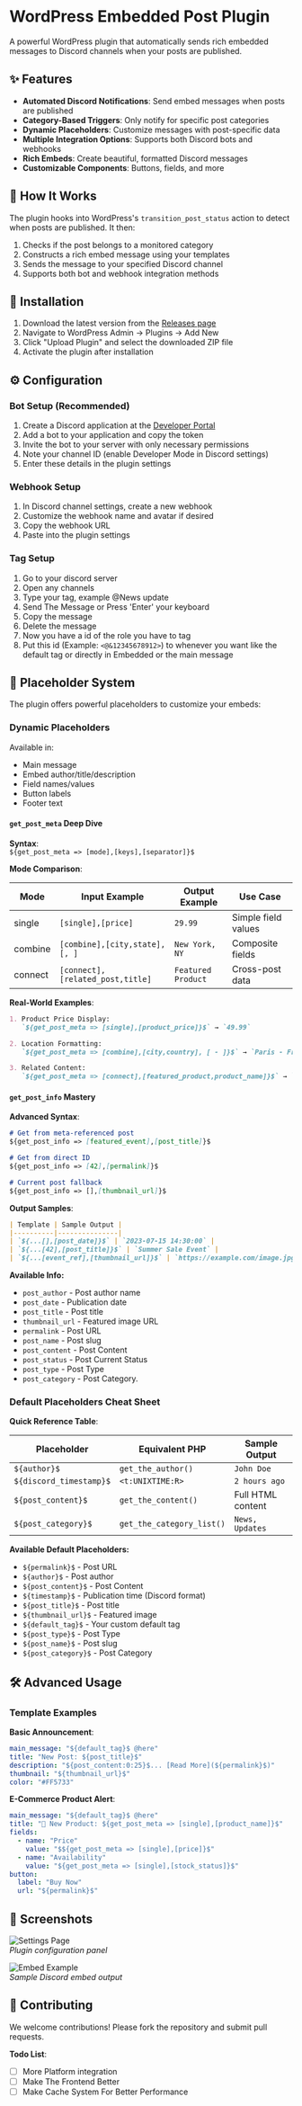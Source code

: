 # WordPress Embedded Post Plugin

A powerful WordPress plugin that automatically sends rich embedded messages to Discord channels when your posts are published.

## ✨ Features

- **Automated Discord Notifications**: Send embed messages when posts are published
- **Category-Based Triggers**: Only notify for specific post categories
- **Dynamic Placeholders**: Customize messages with post-specific data
- **Multiple Integration Options**: Supports both Discord bots and webhooks
- **Rich Embeds**: Create beautiful, formatted Discord messages
- **Customizable Components**: Buttons, fields, and more

## 🚀 How It Works

The plugin hooks into WordPress's `transition_post_status` action to detect when posts are published. It then:

1. Checks if the post belongs to a monitored category
2. Constructs a rich embed message using your templates
3. Sends the message to your specified Discord channel
4. Supports both bot and webhook integration methods

## 🔌 Installation

1. Download the latest version from the [Releases page](#)
2. Navigate to WordPress Admin → Plugins → Add New
3. Click "Upload Plugin" and select the downloaded ZIP file
4. Activate the plugin after installation

## ⚙️ Configuration

### Bot Setup (Recommended)
1. Create a Discord application at the [Developer Portal](https://discord.com/developers/applications)
2. Add a bot to your application and copy the token
3. Invite the bot to your server with only necessary permissions
4. Note your channel ID (enable Developer Mode in Discord settings)
5. Enter these details in the plugin settings

### Webhook Setup
1. In Discord channel settings, create a new webhook
2. Customize the webhook name and avatar if desired
3. Copy the webhook URL
4. Paste into the plugin settings

### Tag Setup 
1. Go to your discord server
2. Open any channels
3. Type your tag, example @News update
4. Send The Message or Press 'Enter' your keyboard
5. Copy the message
6. Delete the message
7. Now you have a id of the role you have to tag
8. Put this id (Example: `<@&12345678912>`) to whenever you want like the default tag or directly in Embedded or the main message

## 📝 Placeholder System

The plugin offers powerful placeholders to customize your embeds:

### Dynamic Placeholders
Available in:
- Main message
- Embed author/title/description
- Field names/values
- Button labels
- Footer text

#### `get_post_meta` Deep Dive

**Syntax**:  
`${get_post_meta => [mode],[keys],[separator]}$`

**Mode Comparison**:

| Mode     | Input Example | Output Example | Use Case |
|----------|---------------|----------------|----------|
| single   | `[single],[price]` | `29.99` | Simple field values |
| combine  | `[combine],[city,state],[, ]` | `New York, NY` | Composite fields |
| connect  | `[connect],[related_post,title]` | `Featured Product` | Cross-post data |

**Real-World Examples**:
```markdown
1. Product Price Display:  
   `${get_post_meta => [single],[product_price]}$` → `49.99`

2. Location Formatting:  
   `${get_post_meta => [combine],[city,country], [ - ]}$` → `Paris - France`

3. Related Content:  
   `${get_post_meta => [connect],[featured_product,product_name]}$` → `Premium Headphones`
```

#### `get_post_info` Mastery

**Advanced Syntax**:
```markdown
# Get from meta-referenced post
${get_post_info => [featured_event],[post_title]}$

# Get from direct ID
${get_post_info => [42],[permalink]}$

# Current post fallback
${get_post_info => [],[thumbnail_url]}$
```

**Output Samples**:
```markdown
| Template | Sample Output |
|----------|---------------|
| `${...[],[post_date]}$` | `2023-07-15 14:30:00` |
| `${...[42],[post_title]}$` | `Summer Sale Event` |
| `${...[event_ref],[thumbnail_url]}$` | `https://example.com/image.jpg` |
```

**Available Info:**
- `post_author` - Post author name
- `post_date` - Publication date
- `post_title` - Post title
- `thumbnail_url` - Featured image URL
- `permalink` - Post URL
- `post_name` - Post slug
- `post_content` - Post Content
- `post_status` - Post Current Status
- `post_type` - Post Type
- `post_category` - Post Category.

### Default Placeholders Cheat Sheet

**Quick Reference Table**:

| Placeholder | Equivalent PHP | Sample Output |
|-------------|----------------|---------------|
| `${author}$` | `get_the_author()` | `John Doe` |
| `${discord_timestamp}$` | `<t:UNIXTIME:R>` | `2 hours ago` |
| `${post_content}$` | `get_the_content()` | Full HTML content |
| `${post_category}$` | `get_the_category_list()` | `News, Updates` |

**Available Default Placeholders:**
- `${permalink}$` - Post URL
- `${author}$` - Post author
- `${post_content}$` - Post Content
- `${timestamp}$` - Publication time (Discord format)
- `${post_title}$` - Post title
- `${thumbnail_url}$` - Featured image
- `${default_tag}$` - Your custom default tag
- `${post_type}$` - Post Type
- `${post_name}$` - Post slug
- `${post_category}$` - Post Category 

## 🛠️ Advanced Usage

### Template Examples

**Basic Announcement**:
```yaml
main_message: "${default_tag}$ @here"
title: "New Post: ${post_title}$"
description: "${post_content:0:25}$... [Read More](${permalink}$)"
thumbnail: "${thumbnail_url}$"
color: "#FF5733"
```

**E-Commerce Product Alert**:
```yaml
main_message: "${default_tag}$ @here"
title: "🚀 New Product: ${get_post_meta => [single],[product_name]}$"
fields:
  - name: "Price"
    value: "$${get_post_meta => [single],[price]}$"
  - name: "Availability"
    value: "${get_post_meta => [single],[stock_status]}$"
button:
  label: "Buy Now"
  url: "${permalink}$"
```

## 📸 Screenshots

![Settings Page]()  
*Plugin configuration panel*

![Embed Example]()  
*Sample Discord embed output*

## 🤝 Contributing

We welcome contributions! Please fork the repository and submit pull requests.

**Todo List**:
- [ ] More Platform integration
- [ ] Make The Frontend Better
- [ ] Make Cache System For Better Performance
